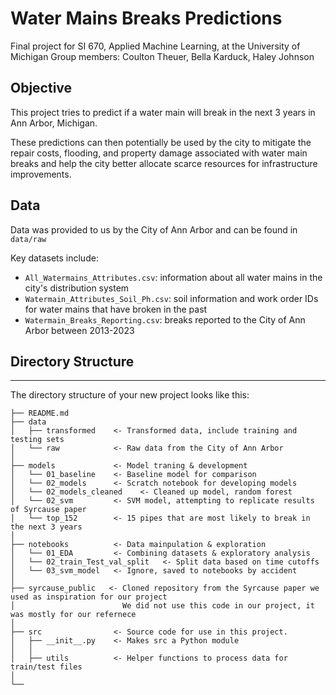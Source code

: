 # Water Mains Breaks Predictions
Final project for SI 670, Applied Machine Learning, at the University of Michigan 
Group members: Coulton Theuer, Bella Karduck, Haley Johnson

## Objective
This project tries to predict if a water main will break in the next 3 years in Ann Arbor, Michigan.

These predictions can then potentially be used by the city to mitigate the repair costs, flooding, and property damage associated with water main breaks and help the city better allocate scarce resources for infrastructure improvements. 

## Data
Data was provided to us by the City of Ann Arbor and can be found in ```data/raw```

Key datasets include: 
* ```All_Watermains_Attributes.csv```: information about all water mains in the city's distribution system
* ```Watermain_Attributes_Soil_Ph.csv```: soil information and work order IDs for water mains that have broken in the past
* ```Watermain_Breaks_Reporting.csv```: breaks reported to the City of Ann Arbor between 2013-2023


## Directory Structure
------------

The directory structure of your new project looks like this: 

```
├── README.md          
├── data
│   ├── transformed    <- Transformed data, include training and testing sets 
│   └── raw            <- Raw data from the City of Ann Arbor
│
├── models             <- Model traning & development
│   └── 01_baseline    <- Baseline model for comparison 
│   └── 02_models      <- Scratch notebook for developing models
│   └── 02_models_cleaned    <- Cleaned up model, random forest 
│   └── 02_svm         <- SVM model, attempting to replicate results of Syrcause paper
│   └── top_152        <- 15 pipes that are most likely to break in the next 3 years
│
├── notebooks          <- Data mainpulation & exploration 
│   └── 01_EDA         <- Combining datasets & exploratory analysis
│   └── 02_train_Test_val_split   <- Split data based on time cutoffs
│   └── 03_svm_model   <- Ignore, saved to notebooks by accident
│
├── syrcause_public   <- Cloned repository from the Syrcause paper we used as inspiration for our project
│                        We did not use this code in our project, it was mostly for our refernece
│
├── src                <- Source code for use in this project.
│   ├── __init__.py    <- Makes src a Python module
│   │
│   ├── utils          <- Helper functions to process data for train/test files
│   
└──
```
